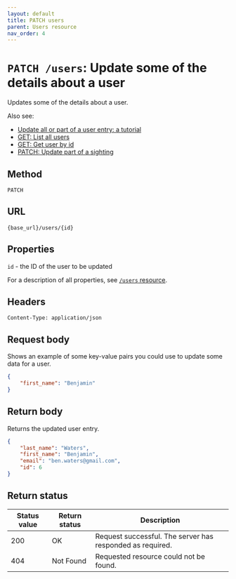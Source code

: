 ```yaml
---
layout: default
title: PATCH users
parent: Users resource
nav_order: 4
---
```


# `PATCH /users`: Update some of the details about a user

Updates some of the details about a user.

Also see:

* [Update all or part of a user entry: a tutorial](../../tutorials/update-user.md)
* [GET: List all users](./users-get.md)
* [GET: Get user by id](./users-get.md)
* [PATCH: Update part of a sighting](../sightings-resource/sightings-patch.md)

## Method

`PATCH`

## URL

`{base_url}/users/{id}`

## Properties

`id` - the ID of the user to be updated

For a description of all properties, see [`/users` resource](./users-resource.md).

## Headers

`Content-Type: application/json`

## Request body

Shows an example of some key-value pairs you could use to update some data for a user.

```json
{
    "first_name": "Benjamin"
}
```

## Return body

Returns the updated user entry.

```json
{
    "last_name": "Waters",
    "first_name": "Benjamin",
    "email": "ben.waters@gmail.com",
    "id": 6
}
```

## Return status

| Status value | Return status | Description                                               |
| ------------ | ------------- | --------------------------------------------------------- |
| 200          | OK            | Request successful. The server has responded as required. |
| 404          | Not Found     | Requested resource could not be found.                    |

